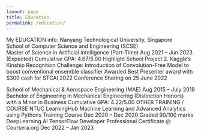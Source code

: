 ```yaml
---
layout: page
title: Education
permalink: /education/
---
```

My EDUCATION info:
Nanyang Technological University, Singapore                                                                                     	
School of Computer Science and Engineering (SCSE)                
Master of Science in Artificial Intelligence (Part-Time)                                            		 	         Aug 2021 – Jun 2023 (Expected)
Cumulative GPA: 4.67/5.00
Highlight School Project 2. Kaggle’s Kinship Recognition Challenge: Introduction of Convolution-Free Model to boost conventional ensemble classifier
Awarded Best Presenter award with $300 cash for STCAI 2022 Conference Sharing on 25 June 2022

School of Mechanical & Aerospace Engineering (MAE)	                                                     	 	           Aug 2015 – July 2019
Bachelor of Engineering in Mechanical Engineering (Distinction Honors) with a Minor in Business
Cumulative GPA: 4.22/5.00
OTHER TRAINING / COURSE
NTUC LearningHub
Machine Learning and Advanced Analytics using Pythons Training Course                        	            		Dec 2020 – Dec 2020
Graded 90/100 marks
DeepLearning.AI TensorFlow Developer Professional Certificate @ Coursera.org 				Dec 2022 – Jan 2023

